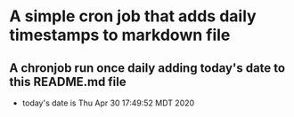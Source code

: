 A simple cron job that adds daily timestamps to markdown file
============================================================
## A chronjob run once daily adding today's date to this README.md file
* today's date is Thu Apr 30 17:49:52 MDT 2020
